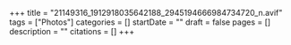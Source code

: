 +++
title = "21149316_1912918035642188_2945194666984734720_n.avif"
tags = ["Photos"]
categories = []
startDate = ""
draft = false
pages = []
description = ""
citations = []
+++
